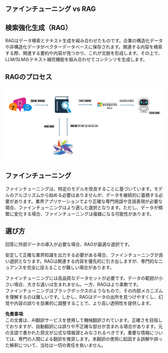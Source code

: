 ## ファインチューニング vs RAG

## 検索強化生成（RAG）

RAGはデータ検索とテキスト生成を組み合わせたものです。企業の構造化データや非構造化データがベクターデータベースに保存されます。関連する内容を検索する際、関連する要約や内容が見つかり、これが文脈を形成します。その上で、LLM/SLMのテキスト補完機能を組み合わせてコンテンツを生成します。

## RAGのプロセス
![FinetuningvsRAG](../../../../translated_images/rag.36e7cb856f120334d577fde60c6a5d7c5eecae255dac387669303d30b4b3efa4.ja.png)

## ファインチューニング
ファインチューニングは、特定のモデルを改良することに基づいています。モデルのアルゴリズムから始める必要はありませんが、データを継続的に蓄積する必要があります。業界アプリケーションでより正確な専門用語や言語表現が必要な場合、ファインチューニングはより適した選択となります。ただし、データが頻繁に変化する場合、ファインチューニングは複雑になる可能性があります。

## 選び方
回答に外部データの導入が必要な場合、RAGが最適な選択です。

安定して正確な業界知識を出力する必要がある場合、ファインチューニングが良い選択となります。RAGは関連する内容を優先的に引き出しますが、専門的なニュアンスを完全に捉えることが難しい場合があります。

ファインチューニングには高品質なデータセットが必要です。データの範囲が小さい場合、大きな違いは生まれません。一方、RAGはより柔軟です。  
ファインチューニングはブラックボックスのようなもので、その内部メカニズムを理解するのは難しいです。しかし、RAGはデータの出所を見つけやすくし、幻覚や内容の誤りを効果的に調整することで、より高い透明性を提供します。

**免責事項**:  
この文書は、AI翻訳サービスを使用して機械翻訳されています。正確さを目指しておりますが、自動翻訳には誤りや不正確な部分が含まれる場合があります。元の言語で書かれた原文が公式な情報源とみなされるべきです。重要な情報については、専門の人間による翻訳を推奨します。本翻訳の使用に起因する誤解や誤った解釈について、当社は一切の責任を負いません。